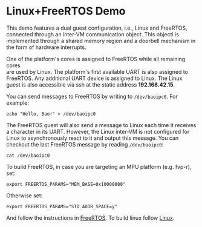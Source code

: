 # Linux+FreeRTOS Demo

This demo features a dual guest configuration, i.e., Linux and FreeRTOS, 
connected through an inter-VM communication object. This objecti is 
implemented through a shared memory region and a doorbell mechanism in 
the form of hardware interrupts.

One of the platform's cores is assigned to FreeRTOS while all remaining cores  
are used by Linux. The platform's first available UART is also assigned to 
FreeRTOS. Any additional UART device is assigned to Linux. The Linux guest is 
also accessible via ssh at the static address **192.168.42.15**.

You can send messages to FreeRTOS by writing to `/dev/baoipc0`. For example:

```
echo "Hello, Bao!" > /dev/baoipc0
```

The FreeRTOS guest will also send a message to Linux each time it receives a 
character in its UART. However, the Linux inter-VM is not configured for Linux
to asynchronously react to it and output this message. You can checkout the last
FreeRTOS message by reading `/dev/baoipc0`:

```
cat /dev/baoipc0
```

To build FreeRTOS, in case you are targeting an MPU platform (e.g. fvp-r), set:

```
export FREERTOS_PARAMS="MEM_BASE=0x10000000"
```

Otherwise set:

```
export FREERTOS_PARAMS="STD_ADDR_SPACE=y"
```

And follow the instructions in [FreeRTOS](../../guests/freertos/README.md). To
build linux follow [Linux](../../guests/linux/README.md).
